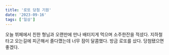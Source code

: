 ```yaml
---
title: '로또 당첨 기원'
date: '2023-09-16'
tags: ['일상']
---
```

오늘 뷔페에서 친한 형님과 오랜만에 만나 배터지게 먹으며 소주한잔을 적셨다. 지하철 타고 오는길에 피곤해서 졸다깼는데 너무 잠이 달콤했다. 방금 로또를 샀다. 당첨됐으면 좋겠다. 
